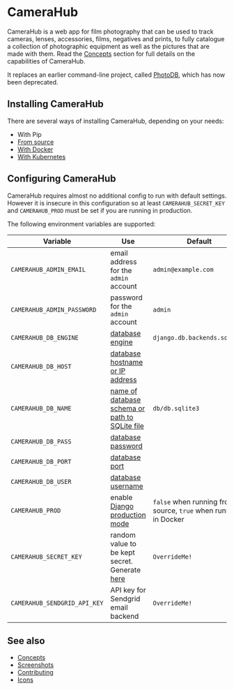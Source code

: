 # CameraHub

CameraHub is a web app for film photography that can be used to track cameras, lenses, accessories, films, negatives and prints, to fully
catalogue a collection of photographic equipment as well as the pictures that are made with them. Read the [Concepts](docs/CONCEPTS.md)
section for full details on the capabilities of CameraHub.

It replaces an earlier command-line project, called [PhotoDB](https://github.com/djjudas21/photodb-perl), which has now been deprecated.

## Installing CameraHub

There are several ways of installing CameraHub, depending on your needs:

* With Pip
* [From source](docs/INSTALL_SOURCE.md)
* [With Docker](docs/INSTALL-DOCKER.md)
* [With Kubernetes](docs/INSTALL-KUBERNETES.md)

## Configuring CameraHub

CameraHub requires almost no additional config to run with default settings. However it is insecure in this configuration so at least `CAMERAHUB_SECRET_KEY` and
`CAMERAHUB_PROD` must be set if you are running in production.

The following environment variables are supported:

| Variable                     | Use                                                                                                        | Default                                                         |
|------------------------------|------------------------------------------------------------------------------------------------------------|-----------------------------------------------------------------|
| `CAMERAHUB_ADMIN_EMAIL`      | email address for the `admin` account                                                                      | `admin@example.com`                                             |
| `CAMERAHUB_ADMIN_PASSWORD`   | password for the `admin` account                                                                           | `admin`                                                         |
| `CAMERAHUB_DB_ENGINE`        | [database engine](https://docs.djangoproject.com/en/3.0/ref/settings/#engine)                              | `django.db.backends.sqlite3`                                    |
| `CAMERAHUB_DB_HOST`          | [database hostname or IP address](https://docs.djangoproject.com/en/3.0/ref/settings/#host)                |                                                                 |
| `CAMERAHUB_DB_NAME`          | [name of database schema or path to SQLite file](https://docs.djangoproject.com/en/3.0/ref/settings/#name) | `db/db.sqlite3`                                                 |
| `CAMERAHUB_DB_PASS`          | [database password](https://docs.djangoproject.com/en/3.0/ref/settings/#password)                          |                                                                 |
| `CAMERAHUB_DB_PORT`          | [database port](https://docs.djangoproject.com/en/3.0/ref/settings/#port)                                  |                                                                 |
| `CAMERAHUB_DB_USER`          | [database username](https://docs.djangoproject.com/en/3.0/ref/settings/#user)                              |                                                                 |
| `CAMERAHUB_PROD`             | enable [Django production mode](https://docs.djangoproject.com/en/3.0/ref/settings/#debug)                 | `false` when running from source, `true` when running in Docker |
| `CAMERAHUB_SECRET_KEY`       | random value to be kept secret. Generate [here](https://miniwebtool.com/django-secret-key-generator/)      | `OverrideMe!`                                                   |
| `CAMERAHUB_SENDGRID_API_KEY` | API key for Sendgrid email backend                                                                         | `OverrideMe!`                                                   |

## See also

* [Concepts](docs/CONCEPTS.md)
* [Screenshots](docs/SCREENSHOTS.md)
* [Contributing](docs/CONTRIBUTING.md)
* [Icons](docs/ICONS.md)
